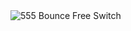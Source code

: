 <img src="https://d2w9rnfcy7mm78.cloudfront.net/5137802/original_36b63e24c1ccd47998ba03de02fb1db1.png" alt="555 Bounce Free Switch">